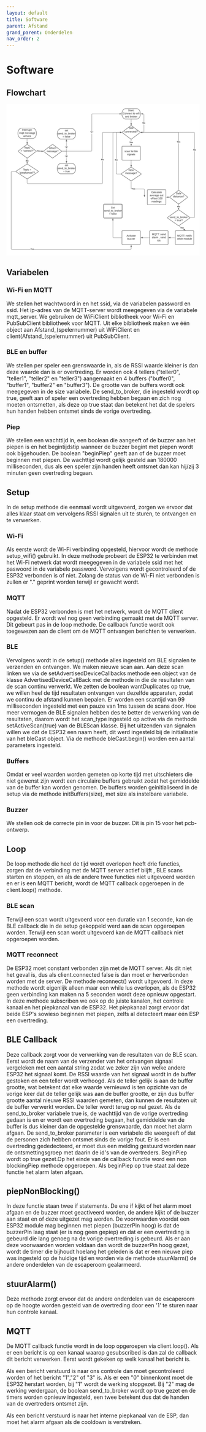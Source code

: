```yaml
---
layout: default
title: Software
parent: Afstand
grand_parent: Onderdelen
nav_order: 2
---
```


# Software
## Flowchart
![flowchart](bachproef_flowchart_afbeelding.png)
## Variabelen
### Wi-Fi en MQTT
We stellen het wachtwoord in en het ssid, via de variabelen password en ssid. Het ip-adres van de MQTT-server wordt meegegeven via de variabele mqtt_server. We gebruiken de WiFiClient bibliotheek voor Wi-Fi en PubSubClient bibliotheek voor MQTT. Uit elke bibliotheek maken we één object aan Afstand_(spelernummer) uit WiFiClient en client(Afstand_(spelernummer) uit PubSubClient.

### BLE en buffer
We stellen per speler een grenswaarde in, als de RSSI waarde kleiner is dan deze waarde dan is er overtreding. Er worden ook 4 tellers ("teller0", "teller1", "teller2" en "teller3") aangemaakt en 4 buffers ("buffer0", "buffer1", "buffer2" en "buffer3"). De grootte van de buffers wordt ook meegegeven in de size variabele. De send_to_broker, die ingesteld wordt op true, geeft aan of speler een overtreding hebben begaan en zich nog moeten ontsmetten, als deze op true staat dan betekent het dat de spelers hun handen hebben ontsmet sinds de vorige overtreding.

### Piep 
We stellen een wachttijd in, een boolean die aangeeft of de buzzer aan het piepen is en het begintijdstip wanneer de buzzer begint met piepen wordt ook bijgehouden. De boolean "beginPiep" geeft aan of de buzzer moet beginnen met piepen. De wachttijd wordt gelijk gesteld aan 180000 milliseconden, dus als een speler zijn handen heeft ontsmet dan kan hij/zij 3 minuten geen overtreding begaan.


## Setup
In de setup methode die eenmaal wordt uitgevoerd, zorgen we ervoor dat alles klaar staat om vervolgens RSSI signalen uit te sturen, te ontvangen en te verwerken. 
### Wi-Fi
Als eerste wordt de Wi-Fi verbinding opgesteld, hiervoor wordt de methode setup_wifi() gebruikt. In deze methode probeert de ESP32 te verbinden met het Wi-Fi netwerk dat wordt meegegeven in de variabele ssid met het paswoord in de variabele password. Vervolgens wordt gecontroleerd of de ESP32 verbonden is of niet. Zolang de status van de Wi-Fi niet verbonden is zullen er "." geprint worden terwijl er gewacht wordt. 
### MQTT
Nadat de ESP32 verbonden is met het netwerk, wordt de MQTT client opgesteld. Er wordt wel nog geen verbinding gemaakt met de MQTT server. Dit gebeurt pas in de loop methode. De callback functie wordt ook toegewezen aan de client om de MQTT ontvangen berichten te verwerken.
### BLE
Vervolgens wordt in de setup() methode alles ingesteld om BLE signalen te verzenden en ontvangen. We maken nieuwe scan aan. Aan deze scan linken we via de setAdvertisedDeviceCallbacks methode een object van de klasse AdvertisedDeviceCallBack met de methode in die de resultaten van de scan continu verwerkt. We zetten de boolean wantDuplicates op true, we willen heel de tijd resultaten ontvangen van dezelfde apparaten, zodat we continu de afstand kunnen bepalen. Er worden een scantijd van 99 milliseconden ingesteld met een pauze van 1ms tussen de scans door. Hoe meer vermogen de BLE signalen hebben des te better de verwerking van de resultaten, daarom wordt het scan_type ingesteld op active via de methode setActiveScan(true) van de BLEScan klasse. Bij het uitzenden van signalen willen we dat de ESP32 een naam heeft, dit werd ingesteld bij de initialisatie van het bleCast object. Via de methode bleCast.begin() worden een aantal parameters ingesteld. 
### Buffers
Omdat er veel waarden worden gemeten op korte tijd met uitschieters die niet gewenst zijn wordt een circulaire buffers gebruikt zodat het gemiddelde van de buffer kan worden genomen. De buffers worden geinitialiseerd in de setup via de methode initBuffers(size), met size als instelbare variabele. 
### Buzzer
We stellen ook de correcte pin in voor de buzzer. Dit is pin 15 voor het pcb-ontwerp.

## Loop
De loop methode die heel de tijd wordt overlopen heeft drie functies, zorgen dat de verbinding met de MQTT server actief blijft , BLE scans starten en stoppen, en als de andere twee functies niet uitgevoerd worden en er is een MQTT bericht, wordt de MQTT callback opgeroepen in de client.loop() methode. 
### BLE scan
Terwijl een scan wordt uitgevoerd voor een duratie van 1 seconde, kan de BLE callback die in de setup gekoppeld werd aan de scan opgeroepen worden. Terwijl een scan wordt uitgevoerd kan de MQTT callback niet opgeroepen worden.
### MQTT reconnect
De ESP32 moet constant verbonden zijn met de MQTT server. Als dit niet het geval is, dus als client.connected false is dan moet er herverbonden worden met de server. De methode reconnect() wordt uitgevoerd. In deze methode wordt eigenlijk alleen maar een while lus overlopen, als de ESP32 geen verbinding kan maken  na 5 seconden wordt deze opnieuw opgestart. In deze methode subscriben we ook op de juiste kanalen, het controle kanaal en het piepkanaal van de ESP32. Het piepkanaal zorgt ervoor dat beide ESP's sowieso beginnen met piepen, zelfs al detecteert maar één ESP een overtreding. 

## BLE Callback
Deze callback zorgt voor de verwerking van de resultaten van de BLE scan. Eerst wordt de naam van de verzender van het ontvangen signaal vergeleken met een aantal string zodat we zeker zijn van welke andere ESP32 het signaal komt. De RSSI waarde van het signaal wordt in de buffer gestoken en een teller wordt verhoogd. Als de teller gelijk is aan de buffer grootte, wat betekent dat elke waarde vernieuwd is ten opzichte van de vorige keer dat de teller gelijk was aan de buffer grootte, er zijn dus buffer grootte aantal nieuwe RSSI waarden gemeten, dan kunnen de resultaten uit de buffer verwerkt worden. De teller wordt terug op nul gezet. Als de send_to_broker variabele true is, de wachttijd van de vorige overtreding gedaan is en er wordt een overtreding begaan, het gemiddelde van de buffer is dus kleiner dan de opgestelde grenswaarde, dan moet het alarm afgaan. De send_to_broker parameter is een variabele die weergeeft of dat de personen zich hebben ontsmet sinds de vorige fout. Er is een overtreding gededecteerd, er moet dus een melding gestuurd worden naar de ontsmettingsgroep met daarin de id's van de overtreders. BeginPiep wordt op true gezet.Op het einde van de callback functie word een non blockingPiep methode opgeroepen. Als beginPiep op true staat zal deze functie het alarm laten afgaan.

## piepNonBlocking()
In deze functie staan twee if statements. De ene if kijkt of het alarm moet afgaan en de buzzer moet geactiveerd worden, de andere kijkt of de buzzer aan staat en of deze uitgezet mag worden. De voorwaarden voordat een ESP32 module mag beginnen met piepen (buzzerPin hoog) is dat de buzzerPin laag staat (er is nog geen gepiep) en dat er een overtreding is gebeurd die lang genoeg na de vorige overtreding is gebeurd. Als er aan deze voorwaarden worden voldaan dan wordt de buzzerPin hoog gezet, wordt de timer die bijhoudt hoelang het geleden is dat er een nieuwe piep was ingesteld op de huidige tijd en worden via de methode stuurAlarm() de andere onderdelen van de escaperoom gealarmeerd.
## stuurAlarm()
Deze methode zorgt ervoor dat de andere onderdelen van de escaperoom op de hoogte worden gesteld van de overtreding door een '1' te sturen naar hun controle kanaal. 
## MQTT
De MQTT callback functie wordt in de loop opgeroepen via client.loop(). Als er een bericht is op een kanaal waarop gesubscribed is dan zal de callback dit bericht verwerken. Eerst wordt gekeken op welk kanaal het bericht is. 

Als een bericht verstuurd is naar ons controle dan moet gecontroleerd worden of het bericht  "1","2" of "3" is. Als er een "0" binnenkomt moet de ESP32 herstart worden, bij "1" wordt de werking stopgezet. Bij "2" mag de werking verdergaan, de boolean send_to_broker wordt op true gezet en de timers worden opnieuw ingesteld, een twee betekent dus dat de handen van de overtreders ontsmet zijn.

Als een bericht verstuurd is naar het interne piepkanaal van de ESP, dan moet het alarm afgaan als de cooldown is verstreken.




